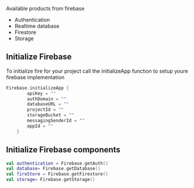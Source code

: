 Available products from firebase
* Authentication
* Realtime database
* Firestore
* Storage

## Initialize Firebase
To initialize fire for your project call the initializeApp function to setup youre firebase implementation

```kotlin
Firebase.initializeApp {
        apiKey = ""
        authDomain = ""
        databaseURL = ""
        projectId = ""
        storageBucket = ""
        messagingSenderId = ""
        appId = ""
    }
```

## Initialize Firebase components
```kotlin
val authentication = Firebase.getAuth()
val database= Firebase.getDatabase()
val fireStore = Firebase.getFirestore()
val storage= Firebase.getStorage()
```
